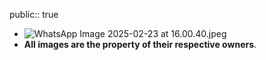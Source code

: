 public:: true

- ![WhatsApp Image 2025-02-23 at 16.00.40.jpeg](../assets/WhatsApp_Image_2025-02-23_at_16.00.40_1740340896070_0.jpeg)
- **All images are the property of their respective owners**.